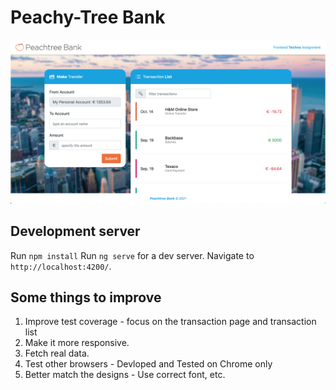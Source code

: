 # Peachy-Tree Bank

![Screenshot](screenshot.png)

## Development server

Run `npm install`
Run `ng serve` for a dev server. Navigate to `http://localhost:4200/`.

## Some things to improve

1. Improve test coverage - focus on the transaction page and transaction list
2. Make it more responsive.
3. Fetch real data.
4. Test other browsers - Devloped and Tested on Chrome only
5. Better match the designs - Use correct font, etc.
